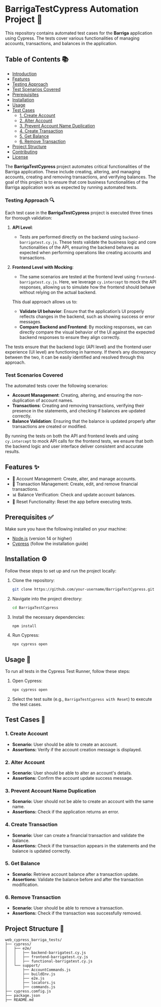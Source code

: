 # BarrigaTestCypress Automation Project 🧪

This repository contains automated test cases for the **Barriga** application using Cypress. The tests cover various functionalities of managing accounts, transactions, and balances in the application.

## Table of Contents 📚

- [Introduction](#introduction)
- [Features](#features)
- [Testing Approach](#testing-approach)
- [Test Scenarios Covered](#test-scenarios-covered)
- [Prerequisites](#prerequisites)
- [Installation](#installation)
- [Usage](#usage)
- [Test Cases](#test-cases)
  - [1. Create Account](#1-create-account)
  - [2. Alter Account](#2-alter-account)
  - [3. Prevent Account Name Duplication](#3-prevent-account-name-duplication)
  - [4. Create Transaction](#4-create-transaction)
  - [5. Get Balance](#5-get-balance)
  - [6. Remove Transaction](#6-remove-transaction)
- [Project Structure](#project-structure)
- [Contributing](#contributing)
- [License](#license)

The **BarrigaTestCypress** project automates critical functionalities of the Barriga application. These include creating, altering, and managing accounts, creating and removing transactions, and verifying balances. The goal of this project is to ensure that core business functionalities of the Barriga application work as expected by running automated tests.

### Testing Approach 🔍

Each test case in the **BarrigaTestCypress** project is executed three times for thorough validation:
  
1. **API Level**: 
   - Tests are performed directly on the backend using `backend-barrigatest.cy.js`. These tests validate the business logic and core functionalities of the API, ensuring the backend behaves as expected when performing operations like creating accounts and transactions.

2. **Frontend Level with Mocking**: 
   - The same scenarios are tested at the frontend level using `frontend-barrigatest.cy.js`. Here, we leverage `cy.intercept` to mock the API responses, allowing us to simulate how the frontend should behave without relying on the actual backend.
   
   This dual approach allows us to:
   - **Validate UI behavior**: Ensure that the application’s UI properly reflects changes in the backend, such as showing success or error messages.
   - **Compare Backend and Frontend**: By mocking responses, we can directly compare the visual behavior of the UI against the expected backend responses to ensure they align correctly.

The tests ensure that the backend logic (API level) and the frontend user experience (UI level) are functioning in harmony. If there’s any discrepancy between the two, it can be easily identified and resolved through this approach.

### Test Scenarios Covered

The automated tests cover the following scenarios:

- **Account Management**: Creating, altering, and ensuring the non-duplication of account names.
- **Transactions**: Creating and removing transactions, verifying their presence in the statements, and checking if balances are updated correctly.
- **Balance Validation**: Ensuring that the balance is updated properly after transactions are created or modified.

By running the tests on both the API and frontend levels and using `cy.intercept` to mock API calls for the frontend tests, we ensure that both the backend logic and user interface deliver consistent and accurate results.


## Features ✨

- 🏦 Account Management: Create, alter, and manage accounts.
- 💸 Transaction Management: Create, edit, and remove financial transactions.
- 📊 Balance Verification: Check and update account balances.
- 🔄 Reset Functionality: Reset the app before executing tests.

## Prerequisites ✅

Make sure you have the following installed on your machine:

- [Node.js](https://nodejs.org/en/) (version 14 or higher)
- [Cypress](https://docs.cypress.io/guides/getting-started/installing-cypress) (follow the installation guide)

## Installation ⚙️

Follow these steps to set up and run the project locally:

1. Clone the repository:
    ```bash
    git clone https://github.com/your-username/BarrigaTestCypress.git
    ```

2. Navigate into the project directory:
    ```bash
    cd BarrigaTestCypress
    ```

3. Install the necessary dependencies:
    ```bash
    npm install
    ```

4. Run Cypress:
    ```bash
    npx cypress open
    ```

## Usage 🚀

To run all tests in the Cypress Test Runner, follow these steps:

1. Open Cypress:
    ```bash
    npx cypress open
    ```

2. Select the test suite (e.g., `BarrigaTestCypress with Reset`) to execute the test cases.

## Test Cases 📝

### 1. Create Account
- **Scenario:** User should be able to create an account.
- **Assertions:** Verify if the account creation message is displayed.

### 2. Alter Account
- **Scenario:** User should be able to alter an account's details.
- **Assertions:** Confirm the account update success message.

### 3. Prevent Account Name Duplication
- **Scenario:** User should not be able to create an account with the same name.
- **Assertions:** Check if the application returns an error.

### 4. Create Transaction
- **Scenario:** User can create a financial transaction and validate the balance.
- **Assertions:** Check if the transaction appears in the statements and the balance is updated correctly.

### 5. Get Balance
- **Scenario:** Retrieve account balance after a transaction update.
- **Assertions:** Validate the balance before and after the transaction modification.

### 6. Remove Transaction
- **Scenario:** User should be able to remove a transaction.
- **Assertions:** Check if the transaction was successfully removed.

## Project Structure 📁

```plaintext
web_cypress_barriga_tests/
├── cypress/
│   ├── e2e/
│   │   ├── backend-barrigatest.cy.js
│   │   ├── frontend-barrigatest.cy.js
│   │   ├── functional-barrigatest.cy.js
│   └── support/
│       ├── AccountCommands.js
│       ├── buildEnv.js
│       ├── e2e.js
│       ├── locators.js
│       ├── commands.js
├── cypress.comfig.js
├── package.json
├── README.md
